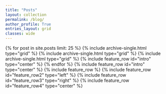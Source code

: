 ```yaml
---
title: "Posts"
layout: collection
permalink: /blog/
author_profile: True
entries_layout: grid
classes: wide
---
```


{% for post in site.posts limit: 25 %}
  {% include archive-single.html type="grid" %}
  {% include archive-single.html type="grid" %}
  {% include archive-single.html type="grid" %}
  {% include feature_row id="intro" type="center" %}
{% endfor %}
{% include feature_row id="intro" type="center" %}
{% include feature_row %}
{% include feature_row id="feature_row2" type="left" %}
{% include feature_row id="feature_row3" type="right" %}
{% include feature_row id="feature_row4" type="center" %}
